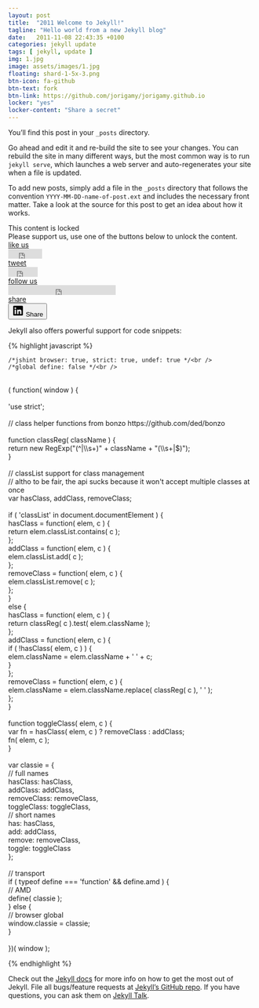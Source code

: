 ```yaml
---
layout: post
title:  "2011 Welcome to Jekyll!"
tagline: "Hello world from a new Jekyll blog"
date:   2011-11-08 22:43:35 +0100
categories: jekyll update
tags: [ jekyll, update ]
img: 1.jpg
image: assets/images/1.jpg
floating: shard-1-5x-3.png
btn-icon: fa-github
btn-text: fork
btn-link: https://github.com/jorigamy/jorigamy.github.io
locker: "yes"
locker-content: "Share a secret"
---
```

	
You’ll find this post in your `_posts` directory.

<!--more-->

 Go ahead and edit it and re-build the site to see your changes. You can rebuild the site in many different ways, but the most common way is to run `jekyll serve`, which launches a web server and auto-regenerates your site when a file is updated.

To add new posts, simply add a file in the `_posts` directory that follows the convention `YYYY-MM-DD-name-of-post.ext` and includes the necessary front matter. Take a look at the source for this post to get an idea about how it works.


<article id="default-usage">
    <section>
        <div class="to-lock onp-sl-content" style="display: none; background-color: #f9f9f9; text-align: center;">
            <div class="header">
                <p><strong>Lorem ipsum dolor sit amet, consectetur adipiscing</strong></p>
                <p>
                    Maecenas sed consectetur tortor. Morbi non vestibulum eros, at posuere nisi praesent consequat.
                </p>
            </div>
            <div class="image">
                <img src="img/image.jpg" alt="Preview image" /><br />
                <i>Aenean vel sodales sem. Morbi et felis eget felis vulputate placerat.</i>
            </div>
            <div class="footer">
                <p>Curabitur a rutrum enim, sit amet ultrices quam. Morbi dui leo, euismod a diam vitae, hendrerit ultricies arcu. Suspendisse tempor ultrices urna ut auctor.</p>
            </div>
        </div>
        <div class="onp-sl onp-sl-mozilla onp-sl-flat onp-sl-social-locker onp-sl-social-buttons-frist onp-sl-contains-single-group onp-sl-social-buttons-enabled onp-sl-no-touch" style="">
            <div class="onp-sl-outer-wrap">
                <div class="onp-sl-inner-wrap">
                    <div class="onp-sl-screen onp-sl-screen-default">
                        <div class="onp-sl-group onp-sl-social-buttons onp-sl-first-group onp-sl-single-group onp-sl-group-index-1 onp-sl-has-counters onp-sl-horizontal onp-sl-lang-en_US">
                            <div class="onp-sl-group-inner-wrap">
                                <div class="onp-sl-text">
                                    <div class="onp-sl-header onp-sl-strong">This content is locked</div>
                                    <div class="onp-sl-message">Please support us, use one of the buttons below to unlock the content.</div>
                                </div>
                                <div class="onp-sl-control onp-sl-facebook-like onp-sl-facebook onp-sl-flip" style="z-index: 50;">
                                    <div class="onp-sl-control-inner-wrap">
                                        <a href="#" class="onp-sl-button-overlay" style="z-index: 50;">
                                            <div class="onp-sl-overlay-back" style="z-index: -1;"></div>
                                            <div class="onp-sl-overlay-front" style="z-index: 1;">
                                                <div class="onp-sl-overlay-icon"></div>
                                                <div class="onp-sl-overlay-line"></div>
                                                <div class="onp-sl-overlay-text">like us</div>
                                            </div>
                                            <div class="onp-sl-overlay-header" style="z-index: 1;"></div>
                                        </a>
                                        <div class="onp-sl-social-button onp-sl-social-button-facebook-like">
                                            <div
                                                data-show-faces="false"
                                                data-send="false"
                                                data-href="https://jorigamy.github.io/jekyll/update/2011/11/08/welcome-to-jekyll.html"
                                                data-font="tahoma"
                                                data-colorscheme="light"
                                                data-layout="button_count"
                                                data-action="like"
                                                class="fb-like fb_iframe_widget"
                                                fb-xfbml-state="rendered"
                                                fb-iframe-plugin-query="action=like&amp;app_id=509727322725898&amp;color_scheme=light&amp;container_width=120&amp;font=tahoma&amp;href=https%3A%2F%2Fjorigamy.github.io%2Fjekyll%2Fupdate%2F2011%2F11%2F08%2Fwelcome-to-jekyll.html&amp;layout=button_count&amp;locale=en_US&amp;sdk=joey&amp;send=false&amp;show_faces=false"
                                            >
                                                <span style="vertical-align: bottom; width: 69px; height: 20px;">
                                                    <iframe
                                                        name="f3b736073f2f7ae"
                                                        data-testid="fb:like Facebook Social Plugin"
                                                        title="fb:like Facebook Social Plugin"
                                                        allowtransparency="true"
                                                        allowfullscreen="true"
                                                        scrolling="no"
                                                        allow="encrypted-media"
                                                        style="border: medium none; visibility: visible; width: 69px; height: 20px;"
                                                        src="https://web.facebook.com/v2.5/plugins/like.php?action=like&amp;app_id=509727322725898&amp;channel=https%3A%2F%2Fstaticxx.facebook.com%2Fx%2Fconnect%2Fxd_arbiter%2F%3Fversion%3D46%23cb%3Df173e23cb5ee472%26domain%3Djorigamy.github.io%26origin%3Dhttps%253A%252F%252Fjorigamy.github.io%252Ff37c1ee23a05a2%26relation%3Dparent.parent&amp;color_scheme=light&amp;container_width=120&amp;font=tahoma&amp;href=https%3A%2F%2Fjorigamy.github.io%2Fjekyll%2Fupdate%2F2011%2F11%2F08%2Fwelcome-to-jekyll.html&amp;layout=button_count&amp;locale=en_US&amp;sdk=joey&amp;send=false&amp;show_faces=false"
                                                        class=""
                                                        width="1000px"
                                                        height="1000px"
                                                        frameborder="0"
                                                    ></iframe>
                                                </span>
                                            </div>
                                        </div>
                                    </div>
                                </div>
                                <div class="onp-sl-control onp-sl-twitter-tweet onp-sl-twitter onp-sl-flip" style="z-index: 46;">
                                    <div class="onp-sl-control-inner-wrap">
                                        <a href="#" class="onp-sl-button-overlay" style="z-index: 46;">
                                            <div class="onp-sl-overlay-back" style="z-index: -1;"></div>
                                            <div class="onp-sl-overlay-front" style="z-index: 1;">
                                                <div class="onp-sl-overlay-icon"></div>
                                                <div class="onp-sl-overlay-line"></div>
                                                <div class="onp-sl-overlay-text">tweet</div>
                                            </div>
                                            <div class="onp-sl-overlay-header" style="z-index: 1;"></div>
                                        </a>
                                        <div class="onp-sl-social-button onp-sl-social-button-twitter-tweet">
                                            <iframe
                                                id="twitter-widget-1"
                                                scrolling="no"
                                                allowtransparency="true"
                                                allowfullscreen="true"
                                                class="twitter-share-button twitter-share-button-rendered twitter-tweet-button"
                                                style="position: static; visibility: visible; width: 60px; height: 20px;"
                                                title="Twitter Tweet Button"
                                                src="https://platform.twitter.com/widgets/tweet_button.2d7d9a6d04538bf11c7b23641e75738c.en.html#dnt=false&amp;id=twitter-widget-1&amp;lang=en&amp;original_referer=https%3A%2F%2Fjorigamy.github.io%2Fjekyll%2Fupdate%2F2011%2F11%2F08%2Fwelcome-to-jekyll.html&amp;size=m&amp;text=2011%20Welcome%20to%20Jekyll!%20%7C%20Jorigamy&amp;time=1599041244505&amp;type=share&amp;url=https%3A%2F%2Fjorigamy.github.io%2Fjekyll%2Fupdate%2F2011%2F11%2F08%2Fwelcome-to-jekyll.html"
                                                data-url="https://jorigamy.github.io/jekyll/update/2011/11/08/welcome-to-jekyll.html"
                                                frameborder="0"
                                            ></iframe>
                                            <div class="onp-sl-feature-overlay"></div>
                                        </div>
                                    </div>
                                </div>
                                <div class="onp-sl-control onp-sl-twitter-follow onp-sl-twitter onp-sl-flip" style="z-index: 42;">
                                    <div class="onp-sl-control-inner-wrap">
                                        <a href="#" class="onp-sl-button-overlay" style="z-index: 42;">
                                            <div class="onp-sl-overlay-back" style="z-index: -1;"></div>
                                            <div class="onp-sl-overlay-front" style="z-index: 1;">
                                                <div class="onp-sl-overlay-icon"></div>
                                                <div class="onp-sl-overlay-line"></div>
                                                <div class="onp-sl-overlay-text">follow us</div>
                                            </div>
                                            <div class="onp-sl-overlay-header" style="z-index: 1;"></div>
                                        </a>
                                        <div class="onp-sl-social-button onp-sl-social-button-twitter-follow">
                                            <iframe
                                                id="twitter-widget-2"
                                                scrolling="no"
                                                allowtransparency="true"
                                                allowfullscreen="true"
                                                class="twitter-follow-button twitter-follow-button-rendered"
                                                style="position: static; visibility: visible; width: 219px; height: 20px;"
                                                title="Twitter Follow Button"
                                                src="https://platform.twitter.com/widgets/follow_button.2d7d9a6d04538bf11c7b23641e75738c.en.html#dnt=false&amp;id=twitter-widget-2&amp;lang=en&amp;screen_name=lantoniotrento&amp;show_count=true&amp;show_screen_name=true&amp;size=m&amp;time=1599041244506"
                                                data-screen-name="lantoniotrento"
                                                frameborder="0"
                                            ></iframe>
                                            <div class="onp-sl-feature-overlay"></div>
                                        </div>
                                    </div>
                                </div>
                                <div class="onp-sl-control onp-sl-linkedin-share onp-sl-linkedin onp-sl-flip" style="z-index: 38;">
                                    <div class="onp-sl-control-inner-wrap">
                                        <a href="#" class="onp-sl-button-overlay" style="z-index: 38;">
                                            <div class="onp-sl-overlay-back" style="z-index: -1;"></div>
                                            <div class="onp-sl-overlay-front" style="z-index: 1;">
                                                <div class="onp-sl-overlay-icon"></div>
                                                <div class="onp-sl-overlay-line"></div>
                                                <div class="onp-sl-overlay-text">share</div>
                                            </div>
                                            <div class="onp-sl-overlay-header" style="z-index: 1;"></div>
                                        </a>
                                        <div class="onp-sl-social-button onp-sl-social-button-linkedin-share">
                                            <span
                                                class="IN-widget"
                                                style="display: inline-block; line-height: 1; vertical-align: bottom; padding: 0px; margin: 0px; text-indent: 0px; text-align: center;"
                                                data-lnkd-debug='<script type="IN/Share+init" data-onsuccess="OPanda_LinkedinShare_Callback" data-success="OPanda_LinkedinShare_Callback" data-counter="right" data-url="https://jorigamy.github.io/"></script>'
                                            >
                                                <span style="padding: 0px !important; margin: 0px !important; text-indent: 0px !important; display: inline-block !important; vertical-align: bottom !important; font-size: 1px !important;">
                                                    <button class="IN-2bc0215c-7188-4274-b598-1969e06d4d7c-1G9ISYhSF8XoOmdcl0yKDu">
                                                        <xdoor-icon aria-hidden="true">
                                                            <svg viewBox="0 0 24 24" width="24px" height="24px" x="0" y="0" preserveAspectRatio="xMinYMin meet">
                                                                <g style="fill: currentColor;">
                                                                    <rect x="-0.003" style="fill: none;" width="24" height="24"></rect>
                                                                    <path
                                                                        style=""
                                                                        d="M20,2h-16c-1.1,0-2,0.9-2,2v16c0,1.1,0.9,2,2,2h16c1.1,0,2-0.9,2-2V4C22,2.9,21.1,2,20,2zM8,19h-3v-9h3V19zM6.5,8.8C5.5,8.8,4.7,8,4.7,7s0.8-1.8,1.8-1.8S8.3,6,8.3,7S7.5,8.8,6.5,8.8zM19,19h-3v-4c0-1.4-0.6-2-1.5-2c-1.1,0-1.5,0.8-1.5,2.2V19h-3v-9h2.9v1.1c0.5-0.7,1.4-1.3,2.6-1.3c2.3,0,3.5,1.1,3.5,3.7V19z"
                                                                    ></path>
                                                                </g>
                                                            </svg>
                                                        </xdoor-icon>
                                                        Share
                                                    </button>
                                                </span>
                                            </span>
                                        </div>
                                    </div>
                                </div>
                            </div>
                        </div>
                    </div>
                </div>
            </div>
        </div>
    </section>
</article>

	
Jekyll also offers powerful support for code snippets:

{% highlight javascript %}

    /*jshint browser: true, strict: true, undef: true */<br />
    /*global define: false */<br />
<br />
    ( function( window ) {<br />
<br />
    'use strict';<br />
<br />
    // class helper functions from bonzo https://github.com/ded/bonzo<br />
<br />
    function classReg( className ) {<br />
      return new RegExp("(^|\\s+)" + className + "(\\s+|$)");<br />
    }<br />
<br />
    // classList support for class management<br />
    // altho to be fair, the api sucks because it won't accept multiple classes at once<br />
    var hasClass, addClass, removeClass;<br />
<br />
    if ( 'classList' in document.documentElement ) {<br />
      hasClass = function( elem, c ) {<br />
        return elem.classList.contains( c );<br />
      };<br />
      addClass = function( elem, c ) {<br />
        elem.classList.add( c );<br />
      };<br />
      removeClass = function( elem, c ) {<br />
        elem.classList.remove( c );<br />
      };<br />
    }<br />
    else {<br />
      hasClass = function( elem, c ) {<br />
        return classReg( c ).test( elem.className );<br />
      };<br />
      addClass = function( elem, c ) {<br />
        if ( !hasClass( elem, c ) ) {<br />
          elem.className = elem.className + ' ' + c;<br />
        }<br />
      };<br />
      removeClass = function( elem, c ) {<br />
        elem.className = elem.className.replace( classReg( c ), ' ' );<br />
      };<br />
    }<br />
<br />
    function toggleClass( elem, c ) {<br />
      var fn = hasClass( elem, c ) ? removeClass : addClass;<br />
      fn( elem, c );<br />
    }<br />
<br />
    var classie = {<br />
      // full names<br />
      hasClass: hasClass,<br />
      addClass: addClass,<br />
      removeClass: removeClass,<br />
      toggleClass: toggleClass,<br />
      // short names<br />
      has: hasClass,<br />
      add: addClass,<br />
      remove: removeClass,<br />
      toggle: toggleClass<br />
    };<br />
<br />
    // transport<br />
    if ( typeof define === 'function' && define.amd ) {<br />
      // AMD<br />
      define( classie );<br />
    } else {<br />
      // browser global<br />
      window.classie = classie;<br />
    } <br />
<br />
    })( window );<br />

{% endhighlight %}


Check out the [Jekyll docs][jekyll-docs] for more info on how to get the most out of Jekyll. File all bugs/feature requests at [Jekyll’s GitHub repo][jekyll-gh]. If you have questions, you can ask them on [Jekyll Talk][jekyll-talk].

[jekyll-docs]: https://jekyllrb.com/docs/home
[jekyll-gh]:   https://github.com/jekyll/jekyll
[jekyll-talk]: https://talk.jekyllrb.com/
